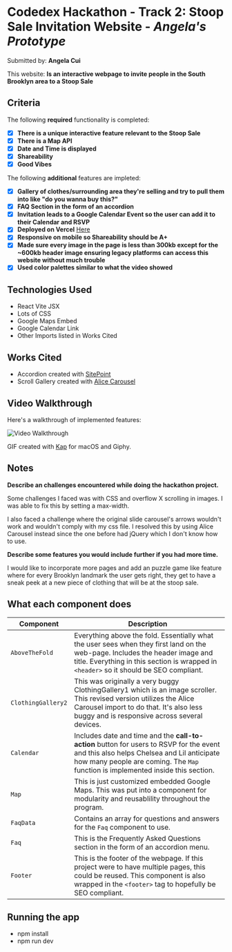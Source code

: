 # Codedex Hackathon - Track 2: Stoop Sale Invitation Website - *Angela's Prototype*

Submitted by: **Angela Cui**

This website: **Is an interactive webpage to invite people in the South Brooklyn area to a Stoop Sale**

## Criteria

The following **required** functionality is completed:

- [X] **There is a unique interactive feature relevant to the Stoop Sale**
- [X] **There is a Map API**
- [X] **Date and Time is displayed**
- [X] **Shareability**
- [X] **Good Vibes**

The following **additional** features are impleted:

- [X] **Gallery of clothes/surrounding area they're selling and try to pull them into like "do you wanna buy this?"**
- [X] **FAQ Section in the form of an accordion**
- [X] **Invitation leads to a Google Calendar Event so the user can add it to their Calendar and RSVP**
- [X] **Deployed on Vercel** [Here](https://gimscraft-codedex-hackathon.vercel.app/)
- [X] **Responsive on mobile so Shareability should be A+**
- [X] **Made sure every image in the page is less than 300kb except for the ~600kb header image ensuring legacy platforms can access this website without much trouble**
- [X] **Used color palettes similar to what the video showed**

## Technologies Used

- React Vite JSX
- Lots of CSS
- Google Maps Embed
- Google Calendar Link
- Other Imports listed in Works Cited


## Works Cited

- Accordion created with [SitePoint](https://www.sitepoint.com/react-js-accordion-component/)
- Scroll Gallery created with [Alice Carousel](https://maxmarinich.github.io/react-alice-carousel/#basic)

## Video Walkthrough

Here's a walkthrough of implemented features:

![Video Walkthrough](https://media.giphy.com/media/v1.Y2lkPTc5MGI3NjExbG5pdjdzZzl4dnlxbmdlYXozYmVlMDl6NTZqYXZ1M2Q0c2xuanpmayZlcD12MV9pbnRlcm5hbF9naWZfYnlfaWQmY3Q9Zw/iQHojruwFzmrpn6WNM/giphy.gif)

GIF created with [Kap](https://getkap.co/) for macOS and Giphy.

## Notes

**Describe an challenges encountered while doing the hackathon project.**

Some challenges I faced was with CSS and overflow X scrolling in images. I was able to fix this by setting a max-width. 

I also faced a challenge where the original slide carousel's arrows wouldn't work and wouldn't comply with my css file. I resolved this by using Alice Carousel instead since the one before had jQuery which I don't know how to use.

**Describe some features you would include further if you had more time.**

I would like to incorporate more pages and add an puzzle game like feature where for every Brooklyn landmark the user gets right, they get to have a sneak peek at a new piece of clothing that will be at the stoop sale.

## What each component does

| Component | Description |
|----------------|-------------|
| `AboveTheFold` | Everything above the fold. Essentially what the user sees when they first land on the web-page. Includes the header image and title. Everything in this section is wrapped in `<header>` so it should be SEO compliant. |
| `ClothingGallery2` | This was originally a very buggy ClothingGallery1 which is an image scroller. This revised version utilizes the Alice Carousel import to do that. It's also less buggy and is responsive across several devices. |
| `Calendar` | Includes date and time and the **call-to-action** button for users to RSVP for the event and this also helps Chelsea and Lil anticipate how many people are coming. The `Map` function is implemented inside this section. |
| `Map` | This is just customized embedded Google Maps. This was put into a component for modularity and reusablility throughout the program. |
| `FaqData` | Contains an array for questions and answers for the `Faq` component to use. |
| `Faq` | This is the Frequently Asked Questions section in the form of an accordion menu. |
| `Footer` | This is the footer of the webpage. If this project were to have multiple pages, this could be reused. This component is also wrapped in the `<footer>` tag to hopefully be SEO compliant. |

## Running the app

- npm install
- npm run dev
